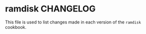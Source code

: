 ramdisk CHANGELOG
=================

This file is used to list changes made in each version of the `ramdisk` cookbook.
